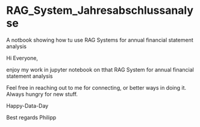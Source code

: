 # RAG_System_Jahresabschlussanalyse
A notbook showing how tu use RAG Systems for annual financial statement analysis

Hi Everyone,

enjoy my work in jupyter notebook on tthat RAG System for annual financial statement analysis

Feel free in reaching out to me for connecting, or better ways in doing it. Always hungry for new stuff.

Happy-Data-Day

Best regards Philipp
